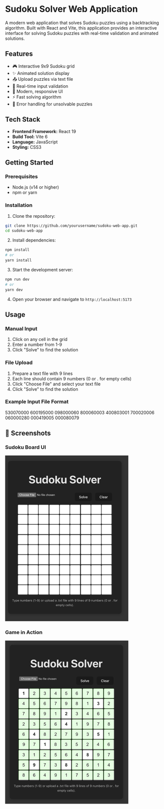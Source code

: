 # Sudoku Solver Web Application

A modern web application that solves Sudoku puzzles using a backtracking algorithm. Built with React and Vite, this application provides an interactive interface for solving Sudoku puzzles with real-time validation and animated solutions.

## Features

- 🎮 Interactive 9x9 Sudoku grid
- ✨ Animated solution display
- 📤 Upload puzzles via text file
- 🎯 Real-time input validation
- 🎨 Modern, responsive UI
- ⚡ Fast solving algorithm
- 🚫 Error handling for unsolvable puzzles

## Tech Stack

- **Frontend Framework:** React 19
- **Build Tool:** Vite 6
- **Language:** JavaScript
- **Styling:** CSS3

## Getting Started

### Prerequisites

- Node.js (v14 or higher)
- npm or yarn

### Installation

1. Clone the repository:
```bash
git clone https://github.com/yourusername/sudoku-web-app.git
cd sudoku-web-app
```

2. Install dependencies:
```bash
npm install
# or
yarn install
```

3. Start the development server:
```bash
npm run dev
# or
yarn dev
```

4. Open your browser and navigate to `http://localhost:5173`

## Usage

### Manual Input
1. Click on any cell in the grid
2. Enter a number from 1-9
3. Click "Solve" to find the solution

### File Upload
1. Prepare a text file with 9 lines
2. Each line should contain 9 numbers (0 or . for empty cells)
3. Click "Choose File" and select your text file
4. Click "Solve" to find the solution

### Example Input File Format

530070000
600195000
098000060
800060003
400803001
700020006
060000280
000419005
000080079

## 📸 Screenshots

<h3>Sudoku Board UI</h3>
<img src="assets/screenshot1.png" alt="Sudoku Board" width="400"/>

<h3>Game in Action</h3>
<img src="assets/board-demo.png" alt="Solver Running" width="400"/>



